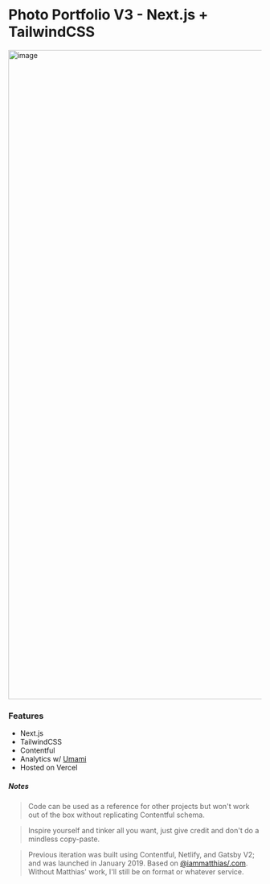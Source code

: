 # Photo Portfolio V3 - Next.js + TailwindCSS

<img width="1289" alt="image" src="https://user-images.githubusercontent.com/4112343/109871710-756d2780-7c39-11eb-9841-2000f2e8e222.png">


### Features

- Next.js
- TailwindCSS
- Contentful
- Analytics w/ [Umami](https://umami.is)
- Hosted on Vercel

##### Notes

> Code can be used as a reference for other projects but won't work out of the box without replicating Contentful schema.

> Inspire yourself and tinker all you want, just give credit and don't do a mindless copy-paste.

> Previous iteration was built using Contentful, Netlify, and Gatsby V2; and was launched in January 2019. Based on [@iammatthias/.com](https://github.com/iammatthias/.com). Without Matthias' work, I'll still be on format or whatever service.
